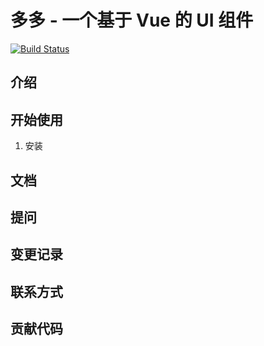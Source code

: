 # 多多 - 一个基于 Vue 的 UI 组件

[![Build Status](https://www.travis-ci.org/TITanZK/dd-ui.svg?branch=main)](https://www.travis-ci.org/TITanZK/dd-ui)

## 介绍

## 开始使用
1. 安装

## 文档 

## 提问

## 变更记录

## 联系方式

## 贡献代码